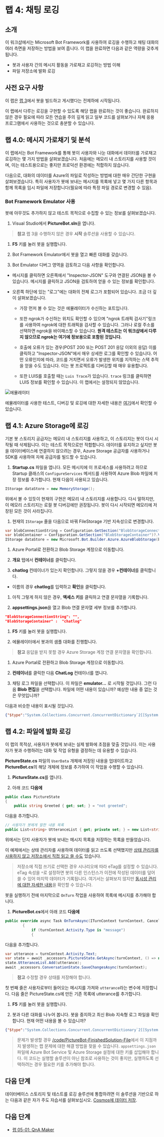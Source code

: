 ﻿# 랩 4: 채팅 로깅

## 소개

이 워크샵에서는 Microsoft Bot Framework를 사용하여 로깅을 수행하고 채팅 대화의 여러 측면을 저장하는 방법을 보여 줍니다. 이 랩을 완료하면 다음과 같은 역량을 갖추게 됩니다.

- 봇과 사용자 간의 메시지 활동을 가로채고 로깅하는 방법 이해
- 파일 저장소에 발화 로깅

## 사전 요구 사항

이 랩은 [랩 3](../Lab3-Basic_Filter_Bot/02-Basic_Filter_Bot.md)에서 봇을 빌드하고 게시했다는 전제하에 시작됩니다.

이 랩에서 다루는 로깅을 구현할 수 있도록 해당 랩을 완료하는 것이 좋습니다. 완료하지 않은 경우 필요에 따라 모든 연습을 주의 깊게 읽고 일부 코드를 살펴보거나 자체 응용 프로그램에서 사용하는 것으로 충분할 수 있습니다.

## 랩 4.0: 메시지 가로채기 및 분석

이 랩에서는 Bot Framework를 통해 봇이 사용자와 나눈 대화에서 데이터를 가로채고 로깅하는 몇 가지 방법을 살펴보겠습니다. 처음에는 메모리 내 스토리지를 사용할 것이며, 이는 테스트용으로는 좋지만 프로덕션 환경에는 적합하지 않습니다.

다음으로, 대화의 데이터를 Azure의 파일로 작성하는 방법에 대한 매우 간단한 구현을 살펴보겠습니다. 특히 사용자가 봇에 보내는 메시지를 목록에 넣고 몇 가지 다른 항목과 함께 목록을 임시 파일에 저장합니다(필요에 따라 특정 파일 경로로 변경할 수 있음).

### Bot Framework Emulator 사용

봇에 아무것도 추가하지 않고 테스트 목적으로 수집할 수 있는 정보를 살펴보겠습니다.

1. Visual Studio에서 **PictureBot.sln**을 엽니다.

> **참고** 랩 3을 수행하지 않은 경우 **시작** 솔루션을 사용할 수 있습니다.

1. **F5** 키를 눌러 봇을 실행합니다.

1. Bot Framework Emulator에서 봇을 열고 빠른 대화를 갖습니다.

1. Bot Emulator 디버그 영역을 검토하고 다음 사항을 확인합니다.

- 메시지를 클릭하면 오른쪽에서 "Inspector-JSON" 도구와 연결된 JSON을 볼 수 있습니다. 메시지를 클릭하고 JSON을 검토하여 얻을 수 있는 정보를 확인합니다.

- 오른쪽 하단에 있는 "로그"에는 대화의 전체 로그가 포함되어 있습니다. 조금 더 깊이 살펴보겠습니다.

  - 가장 먼저 볼 수 있는 것은 에뮬레이터가 수신하는 포트입니다.

  - 또한 ngrok가 수신하는 위치도 확인할 수 있으며 "ngrok 트래픽 검사기"링크를 사용하여 ngrok에 대한 트래픽을 검사할 수 있습니다. 그러나 로컬 주소를 선택하면 ngrok을 바이패스할 수 있습니다. **원격 테스트는 이 워크샵에서 다루지 않으므로 ngrok는 여기에 정보용으로 포함된 것입니다.**

  - 호출에 오류가 있는 경우(POST 200 또는 POST 201 응답 이외의 응답) 이를 클릭하고 "Inspector-JSON"에서 매우 상세한 로그를 확인할 수 있습니다. 어떤 오류인지에 따라, 코드를 거치면서 오류가 발생한 위치를 지적하는 스택 추적을 얻을 수도 있습니다. 이는 봇 프로젝트를 디버깅할 때 매우 유용합니다.

  - 또한 LUIS를 호출할 때는 `Luis Trace`가 있습니다. `trace` 링크를 클릭하면 LUIS 정보를 확인할 수 있습니다. 이 랩에서는 설정되지 않았습니다.

![에뮬레이터](../images/emulator.png)

에뮬레이터를 사용한 테스트, 디버깅 및 로깅에 대한 자세한 내용은 [여기](https://docs.microsoft.com/ko-kr/azure/bot-service/bot-service-debug-emulator?view=azure-bot-service-4.0)에서 확인할 수 있습니다.

## 랩 4.1: Azure Storage에 로깅

기본 봇 스토리지 공급자는 메모리 내 스토리지를 사용하고, 이 스토리지는 봇이 다시 시작될 때 삭제됩니다. 이는 테스트 목적으로만 적합합니다. 데이터를 유지하고 싶지만 봇을 데이터베이스에 연결하지 않으려는 경우, Azure Storage 공급자를 사용하거나 SDK를 사용하여 자체 공급자를 빌드할 수 있습니다.

1. **Startup.cs** 파일을 엽니다.  모든 메시지에 이 프로세스를 사용하려고 하므로 Startup 클래스의 `ConfigureServices` 메서드를 사용하여 Azure Blob 파일에 저장 정보를 추가합니다. 현재 다음이 사용되고 있습니다.

```csharp
IStorage dataStore = new MemoryStorage();
```

위에서 볼 수 있듯이 현재의 구현은 메모리 내 스토리지를 사용합니다. 다시 말하지만, 이 메모리 스토리지는 로컬 봇 디버깅에만 권장됩니다. 봇이 다시 시작되면 메모리에 저장된 모든 것이 사라집니다.

1. 현재의 `IStorage` 줄을 다음으로 바꿔 FileStorage 기반 지속성으로 변경합니다.

```csharp
var blobConnectionString = Configuration.GetSection("BlobStorageConnectionString")?.Value;
var blobContainer = Configuration.GetSection("BlobStorageContainer")?.Value;
IStorage dataStore = new Microsoft.Bot.Builder.Azure.AzureBlobStorage(blobConnectionString, blobContainer);
```

1. Azure Portal로 전환하고 Blob Storage 계정으로 이동합니다.

1. **개요** 탭에서 **컨테이너**를 클릭합니다.

1. **chatlog** 컨테이너가 있는지 확인합니다. 그렇지 않을 경우 **+컨테이너**를 클릭합니다.

- 이름의 경우 **chatlog**를 입력하고 **확인**을 클릭합니다.

1. 아직 그렇게 하지 않은 경우, **액세스 키**를 클릭하고 연결 문자열을 기록합니다.

1. **appsettings.json**을 열고 Blob 연결 문자열 세부 정보를 추가합니다.

```json
"BlobStorageConnectionString": "",
"BlobStorageContainer" :  "chatlog"
```

1. **F5** 키를 눌러 봇을 실행합니다.

1. 에뮬레이터에서 봇과의 샘플 대화를 진행합니다.

> **참고** 응답을 받지 못할 경우 Azure Storage 계정 연결 문자열을 확인합니다.

1. Azure Portal로 전환하고 Blob Storage 계정으로 이동합니다.

1. **컨테이너**를 클릭한 다음 **ChatLog** 컨테이너를 엽니다.

1. 채팅 로그 파일을 선택합니다. 이 파일은 **emulator...** 로 시작될 것입니다. 그런 다음 **Blob 편집**을 선택합니다.  파일에 어떤 내용이 있습니까? 예상한 내용 중 없는 것은 무엇입니까?

다음과 비슷한 내용이 표시될 것입니다.

```json
{"$type":"System.Collections.Concurrent.ConcurrentDictionary`2[[System.String, System.Private.CoreLib],[System.Object, System.Private.CoreLib]], System.Collections.Concurrent","DialogState":{"$type":"Microsoft.Bot.Builder.Dialogs.DialogState, Microsoft.Bot.Builder.Dialogs","DialogStack":{"$type":"System.Collections.Generic.List`1[[Microsoft.Bot.Builder.Dialogs.DialogInstance, Microsoft.Bot.Builder.Dialogs]], System.Private.CoreLib","$values":[{"$type":"Microsoft.Bot.Builder.Dialogs.DialogInstance, Microsoft.Bot.Builder.Dialogs","Id":"mainDialog","State":{"$type":"System.Collections.Generic.Dictionary`2[[System.String, System.Private.CoreLib],[System.Object, System.Private.CoreLib]], System.Private.CoreLib","options":null,"values":{"$type":"System.Collections.Generic.Dictionary`2[[System.String, System.Private.CoreLib],[System.Object, System.Private.CoreLib]], System.Private.CoreLib"},"instanceId":"f80db88d-cdea-4b47-a3f6-a5bfa26ed60b","stepIndex":0}}]}},"PictureBotAccessors.PictureState":{"$type":"Microsoft.PictureBot.PictureState, PictureBot","Greeted":"greeted","Search":"","Searching":"no"}}
```

## 랩 4.2: 파일에 발화 로깅

이 랩의 목적상, 사용자가 봇에게 보내는 실제 발화에 초점을 맞출 것입니다. 이는 사용자가 봇과 수행하려는 대화 및 작업 유형을 결정하는 데 유용할 수 있습니다.

**PictureState.cs** 파일의 `UserData` 개체에 저장된 내용을 업데이트하고 **PictureBot.cs**의 해당 개체에 정보를 추가하여 이 작업을 수행할 수 있습니다.

1. **PictureState.cs**를 엽니다.

1. 아래 코드 **다음에**

```csharp
public class PictureState
{
    public string Greeted { get; set; } = "not greeted";
```

다음을 추가합니다.

```csharp
// 사용자가 봇에게 말한 내용 목록
public List<string> UtteranceList { get; private set; } = new List<string>();
```

위에서는 단지 사용자가 봇에 보내는 메시지 목록을 저장하는 목록을 만들었습니다.

이 예제에서는 상태 관리자를 사용하여 데이터를 읽고 쓰도록 선택했지만 [상태 관리자를 사용하지 않고 저장소에서 직접 읽고 쓸 수도](https://docs.microsoft.com/ko-kr/azure/bot-service/bot-builder-howto-v4-storage?view=azure-bot-service-4.0&tabs=csharpechorproperty%2Ccsetagoverwrite%2Ccsetag) 있습니다.

> 저장소에 직접 쓰기로 선택한 경우 시나리오에 따라 eTag를 설정할 수 있습니다. eTag 속성을 `*`로 설정하면 봇의 다른 인스턴스가 이전에 작성된 데이터를 덮어쓸 수 있어 마지막 데이터가 기록됩니다. 여기서는 살펴보지 않지만 [동시성 관리에 대한 자세한 내용](https://docs.microsoft.com/ko-kr/azure/bot-service/bot-builder-howto-v4-storage?view=azure-bot-service-4.0&tabs=csharpechorproperty%2Ccsetagoverwrite%2Ccsetag#manage-concurrency-using-etags)을 확인할 수 있습니다.

봇을 실행하기 전에 마지막으로 `OnTurn` 작업을 사용하여 목록에 메시지를 추가해야 합니다.

1. **PictureBot.cs**에서 아래 코드 **다음에**

```csharp
public override async Task OnTurnAsync(ITurnContext turnContext, CancellationToken cancellationToken = default(CancellationToken))
        {
            if (turnContext.Activity.Type is "message")
            {
```

다음을 추가합니다.

```csharp
var utterance = turnContext.Activity.Text;
var state = await _accessors.PictureState.GetAsync(turnContext, () => new PictureState());
state.UtteranceList.Add(utterance);
await _accessors.ConversationState.SaveChangesAsync(turnContext);
```

> **참고** 수정할 경우 상태를 저장해야 합니다.

첫 번째 줄은 사용자로부터 들어오는 메시지를 가져와 `utterance`라는 변수에 저장합니다. 다음 줄은 PictureState.cs에 만든 기존 목록에 utterance를 추가합니다.

1. **F5** 키를 눌러 봇을 실행합니다.

1. 봇과 다른 대화를 나누어 봅니다. 봇을 중지하고 최신 Blob 지속형 로그 파일을 확인합니다. 현재 어떤 내용을 볼 수 있습니까?

```json
{"$type":"System.Collections.Concurrent.ConcurrentDictionary`2[[System.String, System.Private.CoreLib],[System.Object, System.Private.CoreLib]], System.Collections.Concurrent","DialogState":{"$type":"Microsoft.Bot.Builder.Dialogs.DialogState, Microsoft.Bot.Builder.Dialogs","DialogStack":{"$type":"System.Collections.Generic.List`1[[Microsoft.Bot.Builder.Dialogs.DialogInstance, Microsoft.Bot.Builder.Dialogs]], System.Private.CoreLib","$values":[{"$type":"Microsoft.Bot.Builder.Dialogs.DialogInstance, Microsoft.Bot.Builder.Dialogs","Id":"mainDialog","State":{"$type":"System.Collections.Generic.Dictionary`2[[System.String, System.Private.CoreLib],[System.Object, System.Private.CoreLib]], System.Private.CoreLib","options":null,"values":{"$type":"System.Collections.Generic.Dictionary`2[[System.String, System.Private.CoreLib],[System.Object, System.Private.CoreLib]], System.Private.CoreLib"},"instanceId":"f80db88d-cdea-4b47-a3f6-a5bfa26ed60b","stepIndex":0}}]}},"PictureBotAccessors.PictureState":{"$type":"Microsoft.PictureBot.PictureState, PictureBot","Greeted":"greeted","UtteranceList":{"$type":"System.Collections.Generic.List`1[[System.String, System.Private.CoreLib]], System.Private.CoreLib","$values":["help"]},"Search":"","Searching":"no"}}
```

> 문제가 발생할 경우 [/code/PictureBot-FinishedSolution-File](./code/PictureBot-FinishedSolution-File)에서 이 지점까지 발생하는 랩 문제에 대한 해결 방법을 찾을 수 있습니다. `appsettings.json` 파일에 Azure Bot Service 및 Azure Storage 설정에 대한 키를 삽입해야 합니다. 이 코드는 실행할 솔루션이 아닌 참조로 사용하는 것이 좋지만, 실행하도록 선택하려는 경우 필요한 키를 추가해야 합니다.

## 다음 단계

데이터베이스 스토리지 및 테스트를 로깅 솔루션에 통합하려면 이 솔루션을 기반으로 하는 다음과 같은 자가 주도 자습서를 살펴보십시오. [Cosmos에 데이터 저장](https://github.com/Azure/LearnAI-Bootcamp/blob/master/lab02.5-logging_chat_conversations/3_Cosmos.md).

## 다음 단계

- [랩 05-01: QnA Maker](../Lab5-QnA/01-Introduction.md)